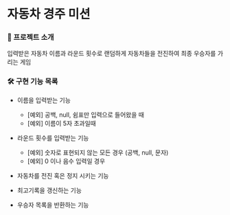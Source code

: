 # 자동차 경주 미션

### 🚗 프로젝트 소개

입력받은 자동차 이름과 라운드 횟수로 랜덤하게 자동차들을 전진하여 최종 우승자를 가리는 게임

### 🛠 구현 기능 목록

* 이름을 입력받는 기능
  * [예외] 공백, null, 쉼표만 입력으로 들어왔을 때 
  * [예외] 이름이 5자 초과일때

* 라운드 횟수를 입력받는 기능
  * [예외] 숫자로 표현되지 않는 모든 경우 (공백, null, 문자)
  * [예외] 0 이나 음수 입력일 경우

* 자동차를 전진 혹은 정지 시키는 기능

* 최고기록을 갱신하는 기능

* 우승자 목록을 반환하는 기능
